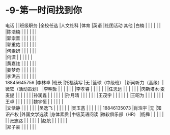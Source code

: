 # -9-第一时间找到你									
电话            |                |班级职务      |全校任选       |人文社科       |体育		|英语		 |社团活动	其他
		|白楠            |              |               |               |		|		 |		
		|陈浩楠          |              |               |               |		|		 |		
		|郭崇晋          |              |               |               |		|		 |		
		|郭重佑          |              |               |               |		|		 |		
		|何素妍          |              |               |               |		|		 |		
		|何潇            |              |               |               |		|		 |		
		|黄嘉铉          |              |               |               |		|		 |		
		|姜梦奇          |              |               |               |		|		 |		
		|李洪吉          |              |               |               |		|		 |		
18845645756	|李林卓          |班长          |托福读写       |无             |篮球（中级班）	|新闻听力（高级）|微软（活动策划）
		|李明哲          |              |               |               |		|		 |
		|李孝睿          |              |               |               |		|		 |
		|任思远          |              |               |               |		|		 |
		|肉斯塔木·麦麦提 |              |               |               |		|		 |
		|孙润鑫          |              |               |               |		|		 |
		|孙月晴          |              |               |               |		|		 |
		|王茂宇          |              |               |               |		|		 |
		|王昭为          |              |               |               |		|		 |
		|王卓            |              |               |               |		|		 |
		|魏宇恒          |              |               |               |		|		 |	
		|文恬静          |              |               |               |		|		 |
		|吴逸飞          |              |               |               |		|		 |
		|吴玉菡          |              |               |               |		|		 |
18846135073	|肖浩宇          |无		|知识产权       |外国文学选读	|身体素质	|中级英语阅读	 |微软俱乐部（HR）
		|杨舜            |              |               |               |		|		 |
		|张志路          |              |               |               |		|		 |
		|赵航            |              |               |               |		|		 |		
		|郑子豪          |              |               |               |		|		 |
